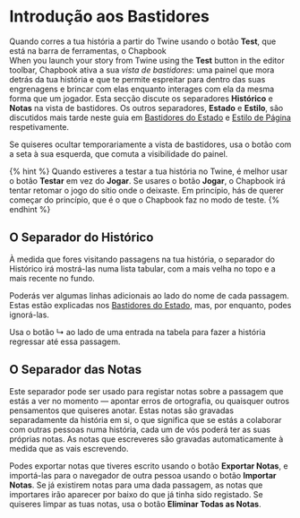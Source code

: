 # Introdução aos Bastidores

Quando corres a tua história a partir do Twine usando o botão **Test**, que está na barra de ferramentas, o Chapbook  
When you launch your story from Twine using the **Test** button in the editor toolbar, Chapbook ativa a sua *vista de bastidores*: uma painel que mora detrás da tua história e que te permite espreitar para dentro das suas engrenagens e brincar com elas enquanto interages com ela da mesma forma que um jogador. Esta secção discute os separadores **Histórico** e **Notas** na vista de bastidores. Os outros separadores, **Estado** e **Estilo**, são discutidos mais tarde neste guia em [Bastidores do Estado][state-backstage] e [Estilo de Página][page-style] respetivamente.

Se quiseres ocultar temporariamente a vista de bastidores, usa o botão com a seta à sua esquerda, que comuta a visibilidade do painel.

{% hint %}
Quando estiveres a testar a tua história no Twine, é melhor usar o botão **Testar** em vez do **Jogar**. Se usares o botão **Jogar**, o Chapbook irá tentar retomar o jogo do sítio onde o deixaste. Em princípio, hás de querer começar do princípio, que é o que o Chapbook faz no modo de teste.
{% endhint %}

## O Separador do Histórico

À medida que fores visitando passagens na tua história, o separador do Histórico irá mostrá-las numa lista tabular, com a mais velha no topo e a mais recente no fundo.

Poderás ver algumas linhas adicionais ao lado do nome de cada passagem. Estas estão explicadas nos [Bastidores do Estado][state-backstage], mas, por enquanto, podes ignorá-las.

Usa o botão &#x21b3; ao lado de uma entrada na tabela para fazer a história regressar até essa passagem.

## O Separador das Notas

Este separador pode ser usado para registar notas sobre a passagem que estás a ver no momento — apontar erros de ortografia, ou quaisquer outros pensamentos que quiseres anotar. Estas notas são gravadas separadamente da história em si, o que significa que se estás a colaborar com outras pessoas numa história, cada um de vós poderá ter as suas próprias notas. As notas que escreveres são gravadas automaticamente à medida que as vais escrevendo.

Podes exportar notas que tiveres escrito usando o botão **Exportar Notas**, e importá-las para o navegador de outra pessoa usando o botão **Importar Notas**. Se já existirem notas para uma dada passagem, as notas que importares irão aparecer por baixo do que já tinha sido registado. Se quiseres limpar as tuas notas, usa o botão **Eliminar Todas as Notas**.

[state-backstage]: ../state/backstage.md
[page-style]: ../customization/page-style.md
